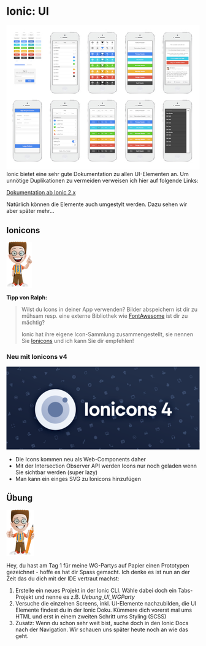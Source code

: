 # Ionic: UI

![](../.gitbook/assets/ionic-ui.jpeg)  
Ionic bietet eine sehr gute Dokumentation zu allen UI-Elementen an. Um unnötige Duplikationen zu vermeiden verweisen ich hier auf folgende Links:

[Dokumentation ab Ionic 2.x](http://ionicframework.com/docs/v2/components/)

Natürlich können die Elemente auch umgestylt werden. Dazu sehen wir aber später mehr...

## Ionicons

![](../.gitbook/assets/ralph_tipp.png)

**Tipp von Ralph:**

> Wilst du Icons in deiner App verwenden? Bilder abspeichern ist dir zu mühsam resp. eine externe Bibliothek wie [FontAwesome](http://fontawesome.io/) ist dir zu mächtig?
>
> Ionic hat ihre eigene Icon-Sammlung zusammengestellt, sie nennen Sie [Ionicons](https://ionicframework.com/docs/ionicons/) und ich kann Sie dir empfehlen!

### Neu mit Ionicons v4

![](../.gitbook/assets/ionicons-4-header-img.png)

* Die Icons kommen neu als Web-Components daher
* Mit der Intersection Observer API werden Icons nur noch geladen wenn Sie sichtbar werden \(super lazy\) 
* Man kann ein einges SVG zu Ionicons hinzufügen

## Übung

![](../.gitbook/assets/ralph_uebung.png)

Hey, du hast am Tag 1 für meine WG-Partys auf Papier einen Prototypen gezeichnet - hoffe es hat dir Spass gemacht. Ich denke es ist nun an der Zeit das du dich mit der IDE vertraut machst:

1. Erstelle ein neues Projekt in der Ionic CLI. Wähle dabei doch ein Tabs-Projekt und nenne es z.B. _Uebung\_UI\_WGParty_
2. Versuche die einzelnen Screens, inkl. UI-Elemente nachzubilden, die UI Elemente findest du in der Ionic Doku. Kümmere dich vorerst mal ums HTML und erst in einem zweiten Schritt ums Styling \(SCSS\)
3. Zusatz: Wenn du schon sehr weit bist, suche doch in den Ionic Docs nach der Navigation. Wir schauen uns später heute noch an wie das geht. 

